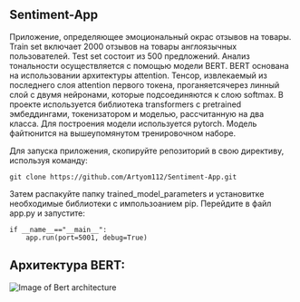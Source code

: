 ## Sentiment-App

Приложение, определяющее эмоциональный окрас отзывов на товары. Train set включает 2000 отзывов на товары англоязычных пользователей. Test set состоит из 500 предложений. Анализ тональности осуществляется с помощью модели BERT. BERT основана на использовании архитектуры attention. Тенсор, извлекаемый из последнего слоя attention первого токена, проганяетсячерез линный слой с двумя нейронами, которые подсоединяются к слою softmax. В проекте используется библиотека transformers с pretrained эмбеддингами, токенизатором и моделью, рассчитанную на два класса. Для построения модели используется pytorch. Модель файтюнится на вышеупомянутом тренировочном наборе.

Для запуска приложения, скопируйте репозиторий в свою директиву, используя команду:
```
git clone https://github.com/Artyom112/Sentiment-App.git
```
Затем распакуйте папку trained_model_parameters и установитке необходимые библиотеки с импользоанием pip. Перейдите в файл app.py и запустите:
```
if __name__=="__main__":
    app.run(port=5001, debug=True)
```

## Архитектура BERT:
![Image of Bert architecture](http://jalammar.github.io/images/bert-output-vector.png)
